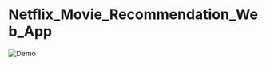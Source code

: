 # Netflix_Movie_Recommendation_Web_App
![Demo](https://media.giphy.com/media/BBPwFJYcJ9tCoioTPX/giphy.gif)

